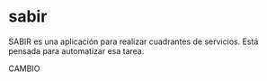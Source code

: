 # sabir

SABIR es una aplicación para realizar cuadrantes de servicios. Está pensada para automatizar esa tarea.

CAMBIO